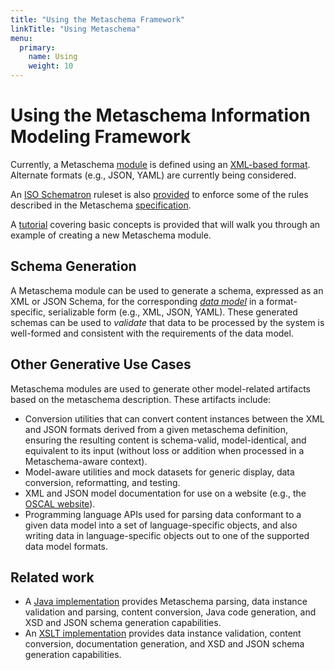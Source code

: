 ```yaml
---
title: "Using the Metaschema Framework"
linkTitle: "Using Metaschema"
menu:
  primary:
    name: Using
    weight: 10
---
```


# Using the Metaschema Information Modeling Framework

Currently, a Metaschema [module](/specification/glossary/#metaschema-module) is defined using an [XML-based format](https://github.com/usnistgov/metaschema/blob/develop/schema/xml/metaschema.xsd). Alternate formats (e.g., JSON, YAML) are currently being considered.

An [ISO Schematron](https://schematron.com/) ruleset is also [provided](https://github.com/usnistgov/metaschema-xslt/blob/develop/src/validate/metaschema-composition-check.sch) to enforce some of the rules described in the Metaschema [specification](/specification/).

A [tutorial](/tutorials/1-getting-started/) covering basic concepts is provided that will walk you through an example of creating a new Metaschema module.

## Schema Generation

A Metaschema module can be used to generate a schema, expressed as an XML or JSON Schema, for the corresponding [*data model*](/specification/glossary/#data-model) in a format-specific, serializable form (e.g., XML, JSON, YAML). These generated schemas can be used to *validate* that data to be processed by the system is well-formed and consistent with the requirements of the data model.

## Other Generative Use Cases

Metaschema modules are used to generate other model-related artifacts based on the metaschema description. These artifacts include:

- Conversion utilities that can convert content instances between the XML and JSON formats derived from a given metaschema definition, ensuring the resulting content is schema-valid, model-identical, and equivalent to its input (without loss or addition when processed in a Metaschema-aware context).
- Model-aware utilities and mock datasets for generic display, data conversion, reformatting, and testing.
- XML and JSON model documentation for use on a website (e.g., the [OSCAL website](https://pages.nist.gov/OSCAL/documentation/schema/)).
- Programming language APIs used for parsing data conformant to a given data model into a set of language-specific objects, and also writing data in language-specific objects out to one of the supported data model formats.

## Related work

- A [Java implementation](https://github.com/usnistgov/metaschema-java) provides Metaschema parsing, data instance validation and parsing, content conversion, Java code generation, and XSD and JSON schema generation capabilities.
- An [XSLT implementation](https://github.com/usnistgov/metaschema-java) provides data instance validation, content conversion, documentation generation, and XSD and JSON schema generation capabilities.

